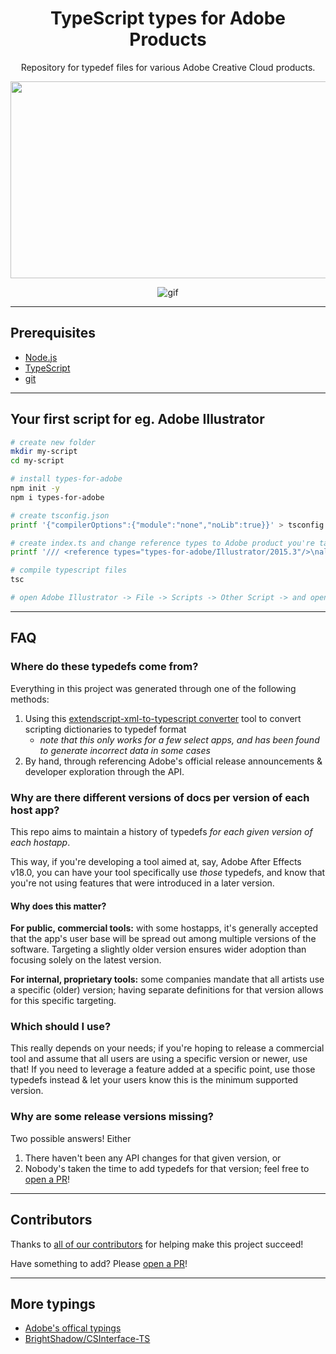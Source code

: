 <div align="center">

# TypeScript types for Adobe Products

Repository for typedef files for various Adobe Creative Cloud products.

[<img src="https://i.imgur.com/VMx9MeE.jpg" width="560" height="315" />](http://youtu.be/h-c7A8pQzx8)

![gif](_resources/gif.gif)

</div>

---

## Prerequisites

* [Node.js](https://nodejs.org/en/download/)
* [TypeScript](https://typescriptlang.org/#download-links)
* [git](https://git-scm.com/)

---

## Your first script for eg. Adobe Illustrator

```bash
# create new folder
mkdir my-script
cd my-script

# install types-for-adobe
npm init -y
npm i types-for-adobe

# create tsconfig.json
printf '{"compilerOptions":{"module":"none","noLib":true}}' > tsconfig.json

# create index.ts and change reference types to Adobe product you're targeting
printf '/// <reference types="types-for-adobe/Illustrator/2015.3"/>\nalert(String(app));\n' > index.ts

# compile typescript files
tsc

# open Adobe Illustrator -> File -> Scripts -> Other Script -> and open index.js
```

---

## FAQ

### Where do these typedefs come from?

Everything in this project was generated through one of the following methods:

1. Using this [extendscript-xml-to-typescript converter](https://github.com/bbb999/extendscript-xml-to-typescript) tool to convert scripting dictionaries to typedef format
   - *note that this only works for a few select apps, and has been found to generate incorrect data in some cases*
2. By hand, through referencing Adobe's official release announcements & developer exploration through the API.

### Why are there different versions of docs per version of each host app?

This repo aims to maintain a history of typedefs _for each given version of each hostapp_.

This way, if you're developing a tool aimed at, say, Adobe After Effects v18.0, you can have your tool specifically use _those_ typedefs, and know that you're not using features that were introduced in a later version.

#### Why does this matter?

**For public, commercial tools:** with some hostapps, it's generally accepted that the app's user base will be spread out among multiple versions of the software. Targeting a slightly older version ensures wider adoption than focusing solely on the latest version.

**For internal, proprietary tools:** some companies mandate that all artists use a specific (older) version; having separate definitions for that version allows for this specific targeting.

### Which should I use?

This really depends on your needs; if you're hoping to release a commercial tool and assume that all users are using a specific version or newer, use that! If you need to leverage a feature added at a specific point, use those typedefs instead & let your users know this is the minimum supported version.

### Why are some release versions missing?

Two possible answers! Either

1. There haven't been any API changes for that given version, or
2. Nobody's taken the time to add typedefs for that version; feel free to [open a PR](https://github.com/docsforadobe/Types-for-Adobe/pulls)!

---

## Contributors

Thanks to [all of our contributors](https://github.com/docsforadobe/Types-for-Adobe/graphs/contributors) for helping make this project succeed!

Have something to add? Please [open a PR](https://github.com/docsforadobe/Types-for-Adobe/pulls)!

---

## More typings

- [Adobe's offical typings](https://github.com/Adobe-CEP/Samples/tree/master/TypeScript/typings)
- [BrightShadow/CSInterface-TS](https://github.com/BrightShadow/CSInterface-TS)
